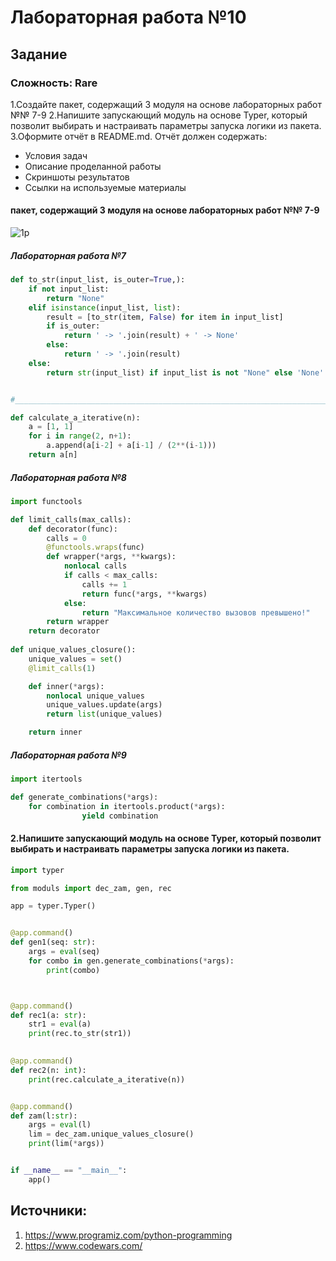 # Лабораторная работа №10

## Задание 

### Сложность: Rare

1.Создайте пакет, содержащий 3 модуля на основе лабораторных работ №№ 7-9
2.Напишите запускающий модуль на основе Typer, который позволит выбирать и настраивать параметры запуска логики из пакета.
3.Оформите отчёт в README.md. Отчёт должен содержать:
* Условия задач
* Описание проделанной работы
* Скриншоты результатов
* Ссылки на используемые материалы

#### пакет, содержащий 3 модуля на основе лабораторных работ №№ 7-9

![1p](https://github.com/user-attachments/assets/fdaec796-b80b-4943-a828-24ede58f5aa6)

##### Лабораторная работа №7
```py
def to_str(input_list, is_outer=True,):
    if not input_list:
        return "None"
    elif isinstance(input_list, list):
        result = [to_str(item, False) for item in input_list]
        if is_outer:
            return ' -> '.join(result) + ' -> None' 
        else:
            return ' -> '.join(result)
    else:
        return str(input_list) if input_list is not "None" else 'None'


#___________________________________________________________________________#

def calculate_a_iterative(n):
    a = [1, 1]
    for i in range(2, n+1):
        a.append(a[i-2] + a[i-1] / (2**(i-1)))
    return a[n]

```

##### Лабораторная работа №8
```py
import functools

def limit_calls(max_calls):
    def decorator(func):
        calls = 0
        @functools.wraps(func)
        def wrapper(*args, **kwargs):
            nonlocal calls
            if calls < max_calls:
                calls += 1
                return func(*args, **kwargs)
            else:
                return "Максимальное количество вызовов превышено!"
        return wrapper
    return decorator
    
def unique_values_closure():
    unique_values = set()
    @limit_calls(1)

    def inner(*args):
        nonlocal unique_values
        unique_values.update(args)
        return list(unique_values)

    return inner
```

##### Лабораторная работа №9
```py
import itertools

def generate_combinations(*args):
    for combination in itertools.product(*args):
                yield combination
```

#### 2.Напишите запускающий модуль на основе Typer, который позволит выбирать и настраивать параметры запуска логики из пакета.
```py
import typer

from moduls import dec_zam, gen, rec

app = typer.Typer()


@app.command()
def gen1(seq: str):
    args = eval(seq)
    for combo in gen.generate_combinations(*args):
        print(combo)



@app.command()
def rec1(a: str):
    str1 = eval(a)
    print(rec.to_str(str1))
        

@app.command()
def rec2(n: int):
    print(rec.calculate_a_iterative(n))


@app.command()
def zam(l:str):
    args = eval(l)
    lim = dec_zam.unique_values_closure()
    print(lim(*args))


if __name__ == "__main__":
    app()
```

## Источники: 
1. https://www.programiz.com/python-programming
2. https://www.codewars.com/
